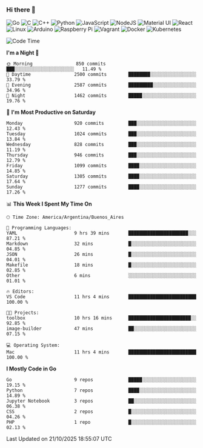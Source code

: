 ### Hi there 👋

![Go](https://img.shields.io/badge/go-%2300ADD8.svg?style=for-the-badge&logo=go&logoColor=white)
![C](https://img.shields.io/badge/c-%2300599C.svg?style=for-the-badge&logo=c&logoColor=white)
![C++](https://img.shields.io/badge/c++-%2300599C.svg?style=for-the-badge&logo=c%2B%2B&logoColor=white)
![Python](https://img.shields.io/badge/python-3670A0?style=for-the-badge&logo=python&logoColor=ffdd54)
![JavaScript](https://img.shields.io/badge/javascript-%23323330.svg?style=for-the-badge&logo=javascript&logoColor=%23F7DF1E)
![NodeJS](https://img.shields.io/badge/node.js-6DA55F?style=for-the-badge&logo=node.js&logoColor=white)
![Material UI](https://img.shields.io/badge/materialui-%230081CB.svg?style=for-the-badge&logo=material-ui&logoColor=white)
![React](https://img.shields.io/badge/react-%2320232a.svg?style=for-the-badge&logo=react&logoColor=%2361DAFB)
![Linux](https://img.shields.io/badge/Linux-FCC624?style=for-the-badge&logo=linux&logoColor=black)
![Arduino](https://img.shields.io/badge/-Arduino-00979D?style=for-the-badge&logo=Arduino&logoColor=white)
![Raspberry Pi](https://img.shields.io/badge/-RaspberryPi-C51A4A?style=for-the-badge&logo=Raspberry-Pi)
![Vagrant](https://img.shields.io/badge/vagrant-%231563FF.svg?style=for-the-badge&logo=vagrant&logoColor=white)
![Docker](https://img.shields.io/badge/docker-%230db7ed.svg?style=for-the-badge&logo=docker&logoColor=white)
![Kubernetes](https://img.shields.io/badge/kubernetes-%23326ce5.svg?style=for-the-badge&logo=kubernetes&logoColor=white)

<!-- ![Jupyter Notebook](https://img.shields.io/badge/jupyter-%23FA0F00.svg?style=for-the-badge&logo=jupyter&logoColor=white) -->
<!-- ![Java](https://img.shields.io/badge/java-%23ED8B00.svg?style=for-the-badge&logo=java&logoColor=white) -->
<!-- ![Git](https://img.shields.io/badge/git-%23F05033.svg?style=for-the-badge&logo=git&logoColor=white) -->

<!--START_SECTION:waka-->
![Code Time](http://img.shields.io/badge/Code%20Time-747%20hrs%2022%20mins-blue)

**I'm a Night 🦉** 

```text
🌞 Morning                850 commits         ███░░░░░░░░░░░░░░░░░░░░░░   11.49 % 
🌆 Daytime                2500 commits        ████████░░░░░░░░░░░░░░░░░   33.79 % 
🌃 Evening                2587 commits        █████████░░░░░░░░░░░░░░░░   34.96 % 
🌙 Night                  1462 commits        █████░░░░░░░░░░░░░░░░░░░░   19.76 % 
```
📅 **I'm Most Productive on Saturday** 

```text
Monday                   920 commits         ███░░░░░░░░░░░░░░░░░░░░░░   12.43 % 
Tuesday                  1024 commits        ███░░░░░░░░░░░░░░░░░░░░░░   13.84 % 
Wednesday                828 commits         ███░░░░░░░░░░░░░░░░░░░░░░   11.19 % 
Thursday                 946 commits         ███░░░░░░░░░░░░░░░░░░░░░░   12.79 % 
Friday                   1099 commits        ████░░░░░░░░░░░░░░░░░░░░░   14.85 % 
Saturday                 1305 commits        ████░░░░░░░░░░░░░░░░░░░░░   17.64 % 
Sunday                   1277 commits        ████░░░░░░░░░░░░░░░░░░░░░   17.26 % 
```


📊 **This Week I Spent My Time On** 

```text
🕑︎ Time Zone: America/Argentina/Buenos_Aires

💬 Programming Languages: 
YAML                     9 hrs 39 mins       ██████████████████████░░░   87.21 % 
Markdown                 32 mins             █░░░░░░░░░░░░░░░░░░░░░░░░   04.85 % 
JSON                     26 mins             █░░░░░░░░░░░░░░░░░░░░░░░░   04.01 % 
Makefile                 18 mins             █░░░░░░░░░░░░░░░░░░░░░░░░   02.85 % 
Other                    6 mins              ░░░░░░░░░░░░░░░░░░░░░░░░░   01.01 % 

🔥 Editors: 
VS Code                  11 hrs 4 mins       █████████████████████████   100.00 % 

🐱‍💻 Projects: 
toolbox                  10 hrs 16 mins      ███████████████████████░░   92.85 % 
image-builder            47 mins             ██░░░░░░░░░░░░░░░░░░░░░░░   07.15 % 

💻 Operating System: 
Mac                      11 hrs 4 mins       █████████████████████████   100.00 % 
```

**I Mostly Code in Go** 

```text
Go                       9 repos             █████░░░░░░░░░░░░░░░░░░░░   19.15 % 
Python                   7 repos             ████░░░░░░░░░░░░░░░░░░░░░   14.89 % 
Jupyter Notebook         3 repos             ██░░░░░░░░░░░░░░░░░░░░░░░   06.38 % 
CSS                      2 repos             █░░░░░░░░░░░░░░░░░░░░░░░░   04.26 % 
PHP                      1 repo              █░░░░░░░░░░░░░░░░░░░░░░░░   02.13 % 
```




 Last Updated on 21/10/2025 18:55:07 UTC
<!--END_SECTION:waka-->

<!--
**aibarbetta/aibarbetta** is a ✨ _special_ ✨ repository because its `README.md` (this file) appears on your GitHub profile.

Here are some ideas to get you started:

- 🔭 I’m currently working on ...
- 🌱 I’m currently learning ...
- 👯 I’m looking to collaborate on ...
- 🤔 I’m looking for help with ...
- 💬 Ask me about ...
- 📫 How to reach me: ...
- 😄 Pronouns: ...
- ⚡ Fun fact: ...
-->
